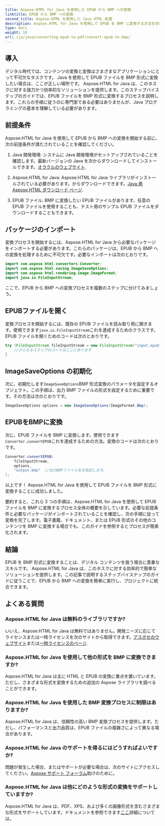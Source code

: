 ```yaml
---
title: Aspose.HTML for Java を使用した EPUB から BMP への変換
linktitle: EPUB から BMP への変換
second_title: Aspose.HTML を使用した Java HTML 処理
description: Aspose.HTML for Java を使用して EPUB を BMP に変換する方法を学びます。コンテンツを効率的に変換するためのステップバイステップのガイド。
type: docs
weight: 10
url: /ja/java/converting-epub-to-pdf/convert-epub-to-bmp/
---
```


## 導入

デジタル時代では、コンテンツの変換と変換はさまざまなアプリケーションにとって不可欠なタスクです。 Java を使用して EPUB ファイルを BMP 形式に変換したい場合は、ここが正しい場所です。 Aspose.HTML for Java は、このタスクに対する強力かつ効率的なソリューションを提供します。このステップバイステップのガイドでは、EPUB ファイルを BMP 形式に変換するプロセスを説明します。これらの手順に従うのに専門家である必要はありませんが、Java プログラミングの基本を理解している必要があります。

## 前提条件

Aspose.HTML for Java を使用して EPUB から BMP への変換を開始する前に、次の前提条件が満たされていることを確認してください。

1.  Java 開発環境: システムに Java 開発環境がセットアップされていることを確認します。最新バージョンの Java を次からダウンロードしてインストールできます。[オラクルのウェブサイト](https://www.oracle.com/java/technologies/javase-downloads.html).

2.  Aspose.HTML for Java: Aspose.HTML for Java ライブラリがインストールされている必要があります。からダウンロードできます。[Java 用 Aspose.HTML ダウンロード ページ](https://releases.aspose.com/html/java/).

3. EPUB ファイル: BMP に変換したい EPUB ファイルがあります。任意の EPUB ファイルを使用することも、テスト用のサンプル EPUB ファイルをダウンロードすることもできます。

## パッケージのインポート

変換プロセスを開始するには、Aspose.HTML for Java から必要なパッケージをインポートする必要があります。これらのパッケージは、EPUB から BMP への変換を処理するために不可欠です。必要なインポートは次のとおりです。

```java
import com.aspose.html.converters.Converter;
import com.aspose.html.saving.ImageSaveOptions;
import com.aspose.html.rendering.image.ImageFormat;
import java.io.FileInputStream;
```

ここで、EPUB から BMP への変換プロセスを複数のステップに分けてみましょう。

## EPUBファイルを開く

変換プロセスを開始するには、既存の EPUB ファイルを読み取り用に開きます。使用できます`java.io.FileInputStream`これを達成するためのクラスです。 EPUB ファイルを開くためのコードは次のとおりです。

```java
try (FileInputStream fileInputStream = new FileInputStream("input.epub")) {
    //さらなるステップのコードはここにあります
}
```

## ImageSaveOptions の初期化

次に、初期化します`ImageSaveOptions`BMP 形式変換のパラメータを設定するオブジェクト。この手順は、出力 BMP ファイルの形式を設定するために重要です。その方法は次のとおりです。

```java
ImageSaveOptions options = new ImageSaveOptions(ImageFormat.Bmp);
```

## EPUBをBMPに変換

次に、EPUB ファイルを BMP に変換します。使用できます`Converter.convertEPUB`これを達成するための方法。変換のコードは次のとおりです。

```java
Converter.convertEPUB(
    fileInputStream,
    options,
    "output.bmp"  //出力BMPファイル名を指定します。
);
```

以上です！ Aspose.HTML for Java を使用して EPUB ファイルを BMP 形式に変換することに成功しました。

要約すると、これら 3 つの手順は、Aspose.HTML for Java を使用して EPUB ファイルを BMP に変換するプロセス全体の概要を示しています。必要な前提条件と必要なパッケージがインポートされていることを確認し、次の手順に従って変換を完了します。電子書籍、ドキュメント、または EPUB 形式のその他のコンテンツを BMP に変換する場合でも、このガイドを参照するとプロセスが簡素化されます。

## 結論

EPUB を BMP 形式に変換することは、デジタル コンテンツを扱う場合に貴重なスキルです。 Aspose.HTML for Java は、このタスクに対する効率的で簡単なソリューションを提供します。この記事で説明するステップバイステップのガイドに従うことで、EPUB から BMP への変換を簡単に実行し、プロジェクトに統合できます。

## よくある質問

### Aspose.HTML for Java は無料のライブラリですか?
いいえ、Aspose.HTML for Java は無料ではありません。開発ニーズに応じてライセンスまたは一時ライセンスを次のサイトから取得できます。[アスポセのウェブサイト](https://purchase.aspose.com/buy)または[一時ライセンスのページ](https://purchase.aspose.com/temporary-license/).

### Aspose.HTML for Java を使用して他の形式を BMP に変換できますか?
Aspose.HTML for Java は主に HTML と EPUB の変換に重点を置いています。ただし、さまざまな形式を変換するための追加の Aspose ライブラリを調べることができます。

### Aspose.HTML for Java を使用した BMP 変換プロセスに制限はありますか?
Aspose.HTML for Java は、信頼性の高い BMP 変換プロセスを提供します。ただし、パフォーマンスと出力品質は、EPUB ファイルの複雑さによって異なる場合があります。

### Aspose.HTML for Java のサポートを得るにはどうすればよいですか?
問題が発生した場合、またはサポートが必要な場合は、次のサイトにアクセスしてください。[Aspose サポート フォーラム](https://forum.aspose.com/)助けのために。

### Aspose.HTML for Java は他にどのような形式の変換をサポートしていますか?
 Aspose.HTML for Java は、PDF、XPS、および多くの画像形式を含むさまざまな形式をサポートしています。ドキュメントを参照できます[ここ](https://reference.aspose.com/html/java/)詳細については。
